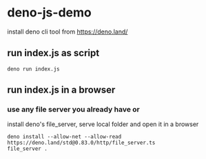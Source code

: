 # deno-js-demo

install deno cli tool from https://deno.land/

## run index.js as script

```
deno run index.js
```

## run index.js in a browser

### use any file server you already have or

install deno's file_server, serve local folder and open it in a browser

```
deno install --allow-net --allow-read https://deno.land/std@0.83.0/http/file_server.ts
file_server .
```
